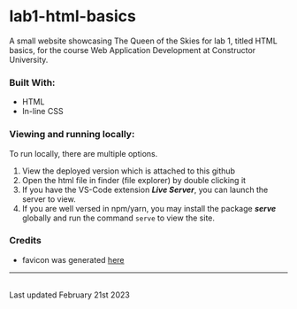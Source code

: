 # lab1-html-basics

A small website showcasing The Queen of the Skies for lab 1, titled HTML basics, for the course Web Application Development at Constructor University.

### Built With:

-   HTML
-   In-line CSS

### Viewing and running locally:

To run locally, there are multiple options.

1. View the deployed version which is attached to this github
2. Open the html file in finder (file explorer) by double clicking it
3. If you have the VS-Code extension **_Live Server_**, you can launch the server to view.
4. If you are well versed in npm/yarn, you may install the package **_serve_** globally and run the command <code>serve</code> to view the site.

### Credits

-   favicon was generated [here](https://favicon.io/emoji-favicons/)

<hr>
<br>
Last updated February 21st 2023

